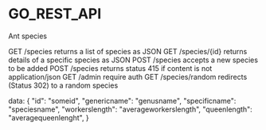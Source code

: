 # GO_REST_API

Ant species

GET /species    returns a list of species as JSON
GET /species/{id}   returns details of a specific species as JSON
POST /species   accepts a new species to be added
POST /species   returns status 415 if content is not application/json
GET /admin  require auth
GET /species/random redirects (Status 302) to a random species


data:
{
    "id": "someid",
    "genericname": "genusname",
    "specificname": "speciesname",
    "workerslength": "averageworkerslength",
    "queenlength": "averagequeenlenght",
}
